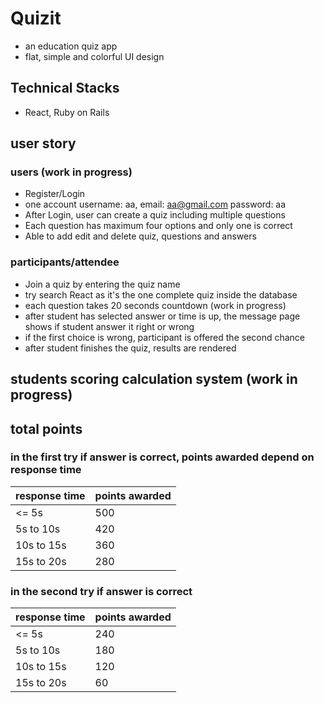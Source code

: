 # Quizit
- an education quiz app
- flat, simple and colorful UI design

## Technical Stacks
- React, Ruby on Rails

## user story
### users (work in progress)
- Register/Login
- one account username: aa, email: aa@gmail.com password: aa
- After Login, user can create a quiz including multiple questions
- Each question has maximum four options and only one is correct
- Able to add edit and delete quiz, questions and answers

### participants/attendee
- Join a quiz by entering the quiz name
- try search React as it's the one complete quiz inside the database
- each question takes 20 seconds countdown (work in progress)
- after student has selected answer or time is up, the message page
 shows if student answer it right or wrong
- if the first choice is wrong, participant is offered the second chance
- after student finishes the quiz, results are rendered

## students scoring calculation system (work in progress)
## total points
### in the first try if answer is correct, points awarded depend on response time
 | response time | points awarded |
 | ------------- | -------------- |
 |    <= 5s      |      500       |
 |   5s to 10s   |      420       |
 |  10s to 15s   |      360       |
 |  15s to 20s   |      280       |

### in the second try if answer is correct
 | response time | points awarded |
 | ------------- | -------------- |
 |    <= 5s      |      240       |
 |   5s to 10s   |      180       |
 |  10s to 15s   |      120       |
 |  15s to 20s   |       60       |
